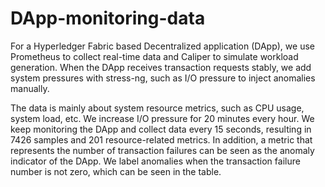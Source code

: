 # DApp-monitoring-data

For a Hyperledger Fabric based Decentralized application (DApp), we use Prometheus to collect real-time data and Caliper to simulate workload generation. 
When the DApp receives transaction requests stably, we add system pressures with stress-ng, such as I/O pressure to inject anomalies manually. 

The data is mainly about system resource metrics, such as CPU usage, system load, etc. We increase I/O pressure for 20 minutes every hour. 
We keep monitoring the DApp and collect data every 15 seconds, resulting in 7426 samples and 201 resource-related metrics. 
In addition, a metric that represents the number of transaction failures can be seen as the anomaly indicator of the DApp. 
We label anomalies when the transaction failure number is not zero, which can be seen in the table. 


